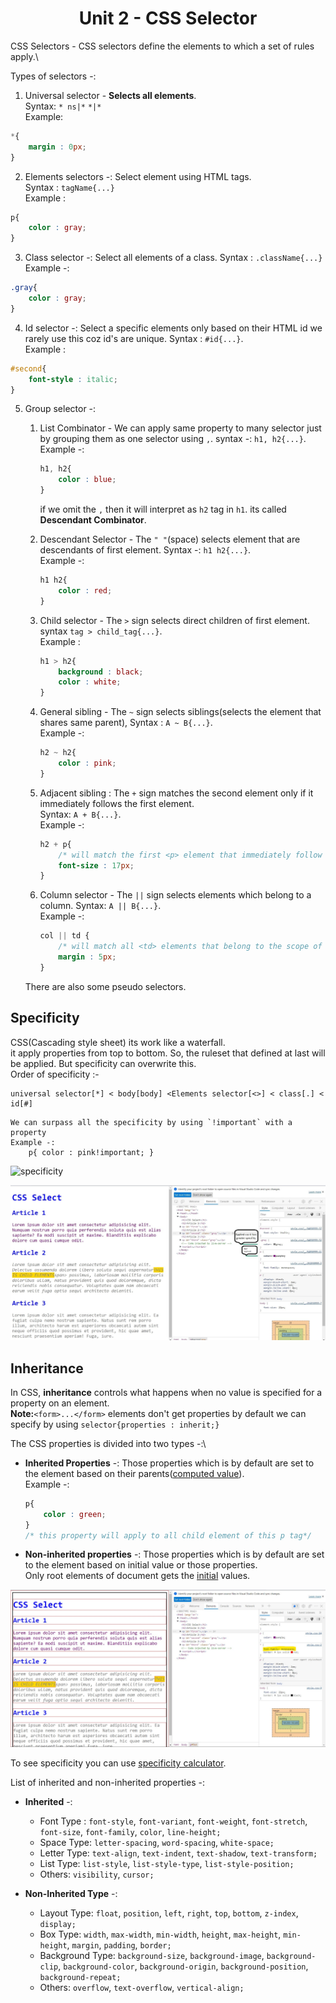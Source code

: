 # <center>Unit 2 - CSS Selector</center>

CSS Selectors - CSS selectors define the elements to which a set of rules apply.\

Types of selectors -:

1. Universal selector - **Selects all elements**.\
Syntax: `* ns|*` `*|*`\
Example: 
```css
*{
    margin : 0px;
}
```

2. Elements selectors -: Select element using HTML tags.\
Syntax : `tagName{...}`\
Example :  
```css
p{
    color : gray;
}
```
3. Class selector -: Select all elements of a class. Syntax : `.className{...} `\
Example -:
```css
.gray{
    color : gray;
}
```
4. Id selector -: Select a specific elements only based on their HTML id we rarely use this coz id's are unique. Syntax : `#id{...}`.\
Example :
```css
#second{
    font-style : italic;
}
```
5. Group selector -: 
   1. List Combinator -  We can apply same property to many selector just by grouping them as one selector using `,`. syntax -: `h1, h2{...}`.\
        Example -:
        ```css
        h1, h2{
            color : blue;
        }
        ```
        if we omit the `,` then it will interpret as `h2` tag in `h1`. its called **Descendant Combinator**.

    2. Descendant Selector - The `" "`(space) selects element that are descendants of first element. Syntax -: `h1 h2{...}`.\
    Example -:

        ```css
        h1 h2{
            color : red;
        } 
        ```
    3. Child selector - The `>` sign selects direct children of first element. syntax `tag > child_tag{...}`.\
    Example :

        ```css
        h1 > h2{
            background : black;
            color : white;
        }
        ```
    4. General sibling - The `~` sign selects siblings(selects the element that shares same parent), Syntax : `A ~ B{...}`.\
    Example -: 

        ```css
        h2 ~ h2{
            color : pink;
        }
        ```
    
    5. Adjacent sibling : The `+` sign matches the second element only if it immediately follows the first element.\
    Syntax: `A + B{...}`.\
    Example -: 

        ```css 
        h2 + p{
            /* will match the first <p> element that immediately follow an <h2> element. */
            font-size : 17px;
        } 
        ```

    6. Column selector - The `||` sign selects elements which belong to a column. Syntax: `A || B{...}`.\
    Example -:

        ```css
        col || td {
            /* will match all <td> elements that belong to the scope of the <col>. */
            margin : 5px;
        }
        ```
    There are also some pseudo selectors.
    
## **Specificity**

CSS(Cascading style sheet) its work like a waterfall.\
it apply properties from top to bottom. So, the ruleset that defined at last will be applied. But specificity can overwrite this.\
 Order of specificity :-
```
universal selector[*] < body[body] <Elements selector[<>] < class[.] < id[#] 
```

~~~
We can surpass all the specificity by using `!important` with a property
Example -:
    p{ color : pink!important; }
~~~

![specificity](https://devopedia.org/images/article/291/3130.1602765532.png)

![example](./images/specificity.jpg)

## **Inheritance**

In CSS, **inheritance** controls what happens when no value is specified for a property on an element.\
**Note:**`<form>...</form>` elements don't get properties by default we can specify by using `selector{properties : inherit;}`

The CSS properties is divided into two types -:\
- **Inherited Properties** -: Those properties which is by default are set to the element based on their parents([computed value](https://developer.mozilla.org/en-US/docs/Web/CSS/computed_value)).\
Example -:

    ```css
    p{
        color : green;
    }
    /* this property will apply to all child element of this p tag*/
    ```

- **Non-inherited properties** -: Those properties which is by default are set to the element based on initial value or those properties.\
Only root elements of document gets the [initial](https://developer.mozilla.org/en-US/docs/Web/CSS/initial_value) values.

![example](./images/inheritance.jpg)

To see specificity you can use [specificity calculator](https://specificity.keegan.st/).

List of inherited and non-inherited properties -:

* **Inherited** -:
   - Font Type : `font-style`, `font-variant`, `font-weight`, `font-stretch`, `font-size`, `font-family`, `color`, `line-height;`
   - Space Type: `letter-spacing`, `word-spacing`, `white-space;`
   - Letter Type: `text-align`, `text-indent`, `text-shadow`, `text-transform;`
   - List Type: `list-style`, `list-style-type`, `list-style-position;`
   - Others: `visibility`, `cursor;`

* **Non-Inherited Type** -:
    - Layout Type: `float`, `position`, `left`, `right`, `top`, `bottom`, `z-index`, `display;`
    - Box Type: `width`, `max-width`, `min-width`, `height`, `max-height`, `min-height`, `margin`, `padding`, `border;`
    - Background Type: `background-size`, `background-image`, `background-clip`, `background-color`, `background-origin`, `background-position`, `background-repeat;`
    - Others: `overflow`, `text-overflow`, `vertical-align;`
